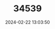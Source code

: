 ---
title: "34539"
category: "Matthaea sancta"
draft: false
date: 2024-02-22 13:03:50
languages:
  Philippine (Other): ["Bago-bago"]
---